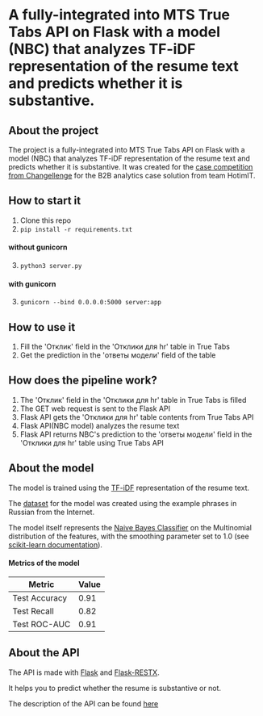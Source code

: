 # A fully-integrated into MTS True Tabs API on Flask with a model (NBC) that analyzes TF-iDF representation of the resume text and predicts whether it is substantive.  

## About the project

The project is a fully-integrated into MTS True Tabs API on Flask with a model (NBC) that analyzes TF-iDF representation of the resume text and predicts whether it is substantive. It was created for the [case competition from Changellenge](https://changellenge.com/championships/changellenge-cup-it-2025/?utm_source=cl-site&utm_medium=main&utm_campaign=slider) for the B2B analytics case solution from team HotimIT.

## How to start it

1. Clone this repo
2. `pip install -r requirements.txt`

#### without gunicorn

3. `python3 server.py`

#### with gunicorn

3. `gunicorn --bind 0.0.0.0:5000 server:app`

## How to use it

1. Fill the 'Отклик' field in the 'Отклики для hr' table in True Tabs
2. Get the prediction in the 'ответы модели' field of the table

## How does the pipeline work?

1. The 'Отклик' field in the 'Отклики для hr' table in True Tabs is filled
2. The GET web request is sent to the Flask API
3. Flask API gets the 'Отклики для hr' table contents from True Tabs API
4. Flask API(NBC model) analyzes the resume text
5. Flask API returns NBC's prediction to the 'ответы модели' field in the 'Отклики для hr' table using True Tabs API

## About the model

The model is trained using the [TF-iDF](https://scikit-learn.org/stable/modules/generated/sklearn.feature_extraction.text.TfidfVectorizer.html) representation of the resume text.

The [dataset](./train/texts.csv) for the model was created using the example phrases in Russian from the Internet.

The model itself represents the [Naive Bayes Classifier](https://en.wikipedia.org/wiki/Naive_Bayes_classifier) on the Multinomial distribution of the features, with the smoothing parameter set to 1.0 (see [scikit-learn documentation](https://scikit-learn.org/stable/modules/naive_bayes.html#multinomial-naive-bayes)).

#### Metrics of the model

| Metric | Value |
| --- | --- |
| Test Accuracy | 0.91 |
| Test Recall | 0.82 |
| Test ROC-AUC | 0.91 |

## About the API

The API is made with [Flask](https://flask.palletsprojects.com/) and [Flask-RESTX](https://flask-restx.readthedocs.io/en/stable/).

It helps you to predict whether the resume is substantive or not.

The description of the API can be found [here](./model.yaml)
